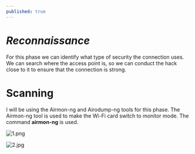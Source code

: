 ```yaml
---
published: true
---
```

# _Reconnaissance_

For this phase we can identify what type of security the connection uses. We can search where the access point is, so we can conduct the hack close to it to ensure that the connection is strong.


# __Scanning__

I will be using the Airmon-ng and Airodump-ng tools for this phase. The Airmon-ng tool is used to make the Wi-Fi card switch to monitor mode. The command **airmon-ng** is used.

![1.png]({{site.baseurl}}/_posts/1.png)

![2.jpg]({{site.baseurl}}/_posts/2.jpg)
